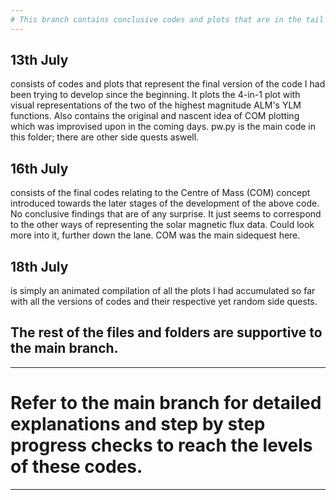 ```yaml
---
# This branch contains conclusive codes and plots that are in the tail end of development.
---
```

## 13th July
consists of codes and plots that represent the final version of the code I had been trying to develop since the beginning. It plots the 4-in-1 plot with visual representations of the two of the highest magnitude ALM's YLM functions. Also contains the original and nascent idea of COM plotting which was improvised upon in the coming days. pw.py is the main code in this folder; there are other side quests aswell.

## 16th July
consists of the final codes relating to the Centre of Mass (COM) concept introduced towards the later stages of the development of the above code. No conclusive findings that are of any surprise. It just seems to correspond to the other ways of representing the solar magnetic flux data. Could look more into it, further down the lane. COM was the main sidequest here.

## 18th July
is simply an animated compilation of all the plots I had accumulated so far with all the versions of codes and their respective yet random side quests.

## The rest of the files and folders are supportive to the main branch.

---
# Refer to the main branch for detailed explanations and step by step progress checks to reach the levels of these codes.
---
